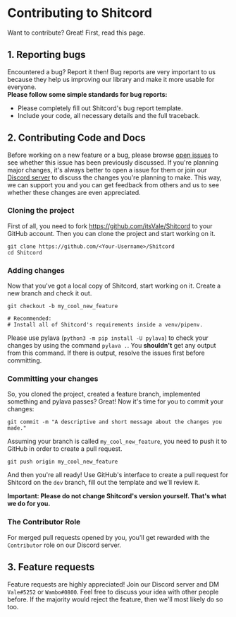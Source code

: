 # Contributing to Shitcord

Want to contribute? Great! First, read this page.

## 1. Reporting bugs

Encountered a bug? Report it then! Bug reports are very important to us because they help us improving our
library and make it more usable for everyone.  
**Please follow some simple standards for bug reports:**
- Please completely fill out Shitcord's bug report template.
- Include your code, all necessary details and the full traceback.

## 2. Contributing Code and Docs

Before working on a new feature or a bug, please browse [open issues](https://github.com/itsVale/Shitcord/issues?state=open)
to see whether this issue has been previously discussed. If you're planning major changes, it's always better to
open a issue for them or join our [Discord server](https://discord.gg/HbKGrVT) to discuss the changes you're planning to make.
This way, we can support you and you can get feedback from others and us to see whether these changes are even
appreciated.

### Cloning the project

First of all, you need to fork https://github.com/itsVale/Shitcord to your GitHub account. Then you can clone the project and
start working on it.
```git
git clone https://github.com/<Your-Username>/Shitcord
cd Shitcord
```

### Adding changes

Now that you've got a local copy of Shitcord, start working on it. Create a new branch and check it out.
```git
git checkout -b my_cool_new_feature

# Recommended:
# Install all of Shitcord's requirements inside a venv/pipenv.
```

Please use pylava (`python3 -m pip install -U pylava`) to check your changes by using the command `pylava .`.
You **shouldn't** get any output from this command. If there is output, resolve the issues first before committing.

### Committing your changes

So, you cloned the project, created a feature branch, implemented something and pylava passes? Great!
Now it's time for you to commit your changes:
```git
git commit -m "A descriptive and short message about the changes you made."
```

Assuming your branch is called `my_cool_new_feature`, you need to push it to GitHub in order to create a pull request.
```git
git push origin my_cool_new_feature
```

And then you're all ready! Use GitHub's interface to create a pull request for Shitcord on the `dev` branch,
fill out the template and we'll review it.

**Important: Please do not change Shitcord's version yourself. That's what we do for you.**

### The Contributor Role

For merged pull requests opened by you, you'll get rewarded with the `Contributor` role on our
Discord server.

## 3. Feature requests

Feature requests are highly appreciated! Join our Discord server and DM `Vale#5252` or `Wambo#0800`.
Feel free to discuss your idea with other people before. If the majority would reject the feature, then
we'll most likely do so too.